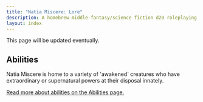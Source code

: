 ```yaml
---
title: "Natia Miscere: Lore"
description: A homebrew middle-fantasy/science fiction d20 roleplaying game system based on Pathfinder
layout: index
---
```


This page will be updated eventually.

## Abilities

Natia Miscere is home to a variety of 'awakened' creatures who have extraordinary or supernatural powers at their disposal innately.

[Read more about abilities on the Abilities page.](/lore/abilities)